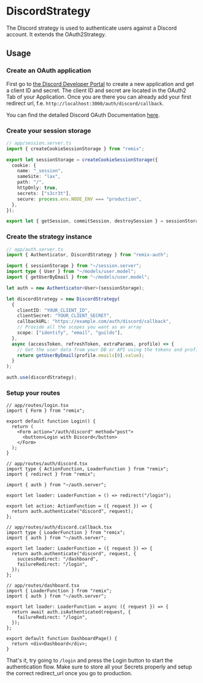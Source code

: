 # DiscordStrategy

The Discord strategy is used to authenticate users against a Discord account. It extends the OAuth2Strategy.

## Usage

### Create an OAuth application

First go to [the Discord Developer Portal](https://discord.com/developers/applications) to create a new application and get a client ID and secret. The client ID and secret are located in the OAuth2 Tab of your Application. Once you are there you can already add your first redirect url, f.e. `http://localhost:3000/auth/discord/callback`.

You can find the detailed Discord OAuth Documentation [here](https://discord.com/developers/docs/topics/oauth2#oauth2).

### Create your session storage

```ts
// app/session.server.ts
import { createCookieSessionStorage } from "remix";

export let sessionStorage = createCookieSessionStorage({
  cookie: {
    name: "_session",
    sameSite: "lax",
    path: "/",
    httpOnly: true,
    secrets: ["s3cr3t"],
    secure: process.env.NODE_ENV === "production",
  },
});

export let { getSession, commitSession, destroySession } = sessionStorage;
```

### Create the strategy instance

```ts
// app/auth.server.ts
import { Authenticator, DiscordStrategy } from "remix-auth";

import { sessionStorage } from "~/session.server";
import type { User } from "~/models/user.model";
import { getUserByEmail } from "~/models/user.model";

let auth = new Authenticator<User>(sessionStorage);

let discordStrategy = new DiscordStrategy(
  {
    clientID: "YOUR_CLIENT_ID",
    clientSecret: "YOUR_CLIENT_SECRET",
    callbackURL: "https://example.com/auth/discord/callback",
    // Provide all the scopes you want as an array
    scope: ["identify", "email", "guilds"],
  },
  async (accessToken, refreshToken, extraParams, profile) => {
    // Get the user data from your DB or API using the tokens and profile
    return getUserByEmail(profile.emails[0].value);
  }
);

auth.use(discordStrategy);
```

### Setup your routes

```tsx
// app/routes/login.tsx
import { Form } from "remix";

export default function Login() {
  return (
    <Form action="/auth/discord" method="post">
      <button>Login with Discord</button>
    </Form>
  );
}
```

```tsx
// app/routes/auth/discord.tsx
import type { ActionFunction, LoaderFunction } from "remix";
import { redirect } from "remix";

import { auth } from "~/auth.server";

export let loader: LoaderFunction = () => redirect("/login");

export let action: ActionFunction = ({ request }) => {
  return auth.authenticate("discord", request);
};
```

```tsx
// app/routes/auth/discord.callback.tsx
import type { LoaderFunction } from "remix";
import { auth } from "~/auth.server";

export let loader: LoaderFunction = ({ request }) => {
  return auth.authenticate("discord", request, {
    successRedirect: "/dashboard",
    failureRedirect: "/login",
  });
};
```

```tsx
// app/routes/dashboard.tsx
import { LoaderFunction } from "remix";
import { auth } from "~/auth.server";

export let loader: LoaderFunction = async ({ request }) => {
  return await auth.isAuthenticated(request, {
    failureRedirect: "/login",
  });
};

export default function DashboardPage() {
  return <div>Dashboard</div>;
}
```

That's it, try going to `/login` and press the Login button to start the authentication flow. Make sure to store all your Secrets properly and setup the correct redirect_url once you go to production.
